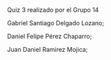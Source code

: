 Quiz 3 realizado por el Grupo 14

Gabriel Santiago Delgado Lozano;

Daniel Felipe Pérez Chaparro;

Juan Daniel Ramirez Mojica;
